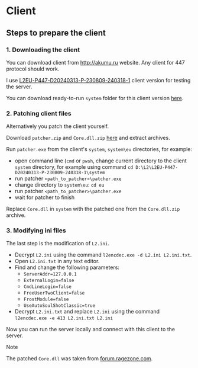 # Client

## Steps to prepare the client

### 1. Downloading the client

You can download client from http://akumu.ru website. Any client for 447 protocol should work.

I use [L2EU-P447-D20240313-P-230809-240318-1](http://akumu.ru/lineage2/L2EU/P447/L2EU-P447-D20240313-P-230809-240318-1/) client version for testing the server.

You can download ready-to-run `system` folder for this client version [here](https://mega.nz/folder/AS8mBIDC#HchW9hqrcNsQXCdvnAYcZQ).

### 2. Patching client files

Alternatively you patch the client yourself.

Download `patcher.zip` and `Core.dll.zip` [here](https://mega.nz/folder/AS8mBIDC#HchW9hqrcNsQXCdvnAYcZQ) 
and extract archives.

Run `patcher.exe` from the client's `system`, `system\eu` directories, for example:
- open command line (`cmd` or `pwsh`, change current directory to the client `system` directory, for example using command `cd D:\L2\L2EU-P447-D20240313-P-230809-240318-1\system`
- run patcher `<path_to_patcher>\patcher.exe`
- change directory to `system\eu`: `cd eu`
- run patcher `<path_to_patcher>\patcher.exe`
- wait for patcher to finish

Replace `Core.dll` in `system` with the patched one from the `Core.dll.zip` archive.

### 3. Modifying ini files

The last step is the modification of `L2.ini`.

- Decrypt `L2.ini` using the command `l2encdec.exe -d L2.ini L2.ini.txt`.
- Open `L2.ini.txt` in any text editor.
- Find and change the following parameters:
  - `ServerAddr=127.0.0.1`
  - `ExternalLogin=false`
  - `CmdLineLogin=false`
  - `FreeUserTwoClient=false`
  - `FrostModule=false`
  - `UseAutoSoulShotClassic=true`
- Decrypt `L2.ini.txt` and replace `L2.ini` using the command `l2encdec.exe -e 413 L2.ini.txt L2.ini`

Now you can run the server locally and connect with this client to the server.

> [!NOTE]
> The patched `Core.dll` was taken from [forum.ragezone.com](https://forum.ragezone.com/resources/l2j-share-l2jmobius-essence-7-3-sevensigns-1-dec-2023-protocol-447-client-447-source-code.38/).
